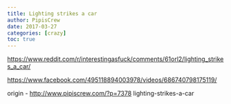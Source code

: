 ```yaml
---
title: Lighting strikes a car
author: PipisCrew
date: 2017-03-27
categories: [crazy]
toc: true
---
```


https://www.reddit.com/r/interestingasfuck/comments/61orl2/lighting_strikes_a_car/

https://www.facebook.com/495118894003978/videos/686740798175119/

origin - http://www.pipiscrew.com/?p=7378 lighting-strikes-a-car